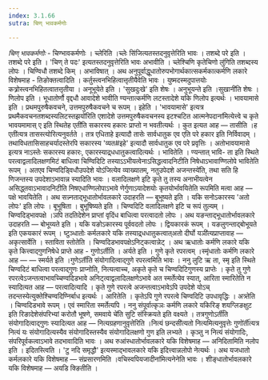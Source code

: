 ```yaml
---
index: 3.1.66
sutra: चिण् भावकर्मणोः

---
```

_चिण् भावकर्मणोः_ - चिण्भावकर्मणोः । च्लेरिति ।च्लेः सि॑जित्यतस्तदनुवृत्तेरिति भावः । तशब्दे परे इति । तशब्दे परे इति । 'चिण् ते पदः' इत्यतस्तदनुवृत्तेरिति भावः अभावीति । च्लेश्चिणि कृतेचिणो लु॑गिति तशब्दस्य लोपः । चिण्विधौ तशब्दे किम्  । अभाविषात् । अथ अनुपूर्वाद्धूधातोरुपभोगार्थकात्सकर्मकात्कर्मणि लकारे विशेषमाह - तिङोक्तत्वादिति । कर्तुस्त्वनभिहित्वात्तृतीयैवेति भावः । युष्मदस्मदुपात्तयोः कत्र्रोस्त्वनभिहितत्वातत्तृतीया । अनूभूयेते इति । 'सुखदुःखे' इति शेषः । अनुभूयन्ते इति ।सुखानी॑ति शेषः । णिलोप इति । भूधातोर्णौ वृद्दधौ आवादेशे भावीति ण्यन्तात्कर्मणि लटस्तादेशे यकि णिलोप इत्यर्थः । भावयामासे इति । प्रथमपुरुषैकवचने, उत्तमपुरुषैकवचने च रूपम् । इहेति । 'भावयामासे' इत्यत्र प्रथमैकवचनतशब्दस्यलिटस्तझयो॑रिति एशादेशे उत्तमपुरुषैकवचनस्य इटश्चटित आत्मनेपदाना॑मित्येत्त्वे च कृते भावयमामास् ए इति स्थितेह एती॑ति सकारस्य हकारः प्राप्तो न भवतीत्यर्थः । कुत इत्यत आह —  तासीति ।ह एती॑त्यत्र तासस्त्योरित्यनुवर्तते । तत्र एधिताहे इत्यादौ तासेः सार्वधातुक एव एति परे हकार इति निर्विवादम् । तथाविधतासिसाहचर्यादस्तेरपि सकारस्य 'व्यत#इहे' इत्यादौ सार्वधातुक एव परे प्रवृत्तिः । अतोभावयामासे इत्यत्र नाऽस्तेः सकारस्य हकारः, एकारस्याद्र्धधातुकत्वादित्यर्थः । भावितेति । ण्यन्तात् भावि- ता इति स्थिते परत्वाद्वलादिलक्षणमिटं बाधित्वा चिण्विदिटि तस्याऽ‌ऽभीयत्वेनाऽसिद्धत्वादनिटीति निषेधाऽभावाण्णिलोपे भावितेति रूपम् । अतएव चिण्वदिड्विधौउपदेशे योऽ॑जित्येव व्याख्यातम्, नतुउपेदशे अजन्तस्ये॑ति, तथा सति हि णिजन्तस्य उपदेशाऽभावान्न स्यादिति भावः । वलादिलक्षणे इटि कृते तु तस्य अनाभीयत्वेन असिद्ध्तवाऽभावादनिटीति निषएधाण्णिलोपाऽभावे णेर्गुणाऽयादेशयोः कृतयोर्भावयितेति रूपमिति मत्वा आह —  पक्षे भावयितेति । अथ सन्न्नताद्भूधातोर्भावलकारे उदाहरति —  बूभूष्यते इति । यकि सनोऽकारस्य 'अतो लोपः' इति लोपः । बूभूषिता । बुभूषिष्यते इति । चिण्वदिटि वलादिलक्षणे इटि च रूपं तुल्यम् । चिण्वदिड्भावपक्षे ।ञपि तदतिदेशेन प्राप्तां वृदिंध बाधित्वा परत्वादतो लोपः । अथ यङन्ताद्भूधातोर्भावलकारे उदाहरति —  बोभूय्यते इति । यकि यङोऽकारस्य पूर्ववदतो लोपः । द्वियकारकं रूपम् । यङलुगन्ताद्बोभूयते इति एकयकारं रूपम् । ष्टुञ्धातोः कर्मलकारे यकि तस्याद्र्धधातुकत्वात्अतो दीर्घो यञी॑त्यप्राप्तावाह —  अकृत्सार्वेति । स्ताविता स्तोतेति । चिण्वदिडभावपक्षेऽनिट्कत्वान्नेट् । अथ ऋधातोः कर्मणि लकारे यकि कृते कित्त्वाद्गुणनिषेधे प्राप्ते आह - गुणोऽर्तीति । अर्यते इति । गुणे कृते रपरत्वम् ।स्मृ॑धातोः कर्मणि लकारे आह —   —  स्मर्यते इति ।गुणेऽर्ती॑ति संयोगादित्वाद्गुणे रपरत्वमिति भावः । ननु लुटि ऋ ता, स्मृ इति स्थिते चिण्वदिटं बाधित्वा परत्वाद्गुणः प्राप्नोति, नित्यत्वाच्च, अकृते कृते च चिण्वदिटिगुणस्य प्राप्तेः । कृते तु गुणे रपरत्वेऽजन्तत्वाभावच्चिण्वदिडभावे अनिट्त्वाद्वलादिलक्षणेऽभावे अत स्मर्तेत्येव स्यात्, आरिता स्मारितेति न स्यादित्यत आह —  परत्वादित्यादि । कृते गुणे रपरत्वे अजन्तत्वाऽभावेऽपि उपदेशे योऽच् तदन्तस्येत्युक्तेश्चिण्वदिण्निर्बाध इत्यर्थः । आरितेति । कृतेऽपि गुणे रपरत्वे चिण्वदिटि उपधावृद्धिः । अत्र्तेति । चिण्वदिडभावे रूपम् । एवं स्मारिता स्मर्तेत्यपि । ननु संपूर्वात्कृञः कर्मणि लकारे यकिरिङ् शयग्लिङक्षुट इति रिङादेशेसंपरिभ्यां करोतौ भूषणे, समवाये चे॑ति सुटि संस्क्रियते इति वक्ष्यते । तत्रगुणोऽर्ती॑ति संयोगादित्वाद्गुणः स्यादित्यत आह —  नित्यग्रहणानुवृत्तेरिति ।नित्यं छन्दसी॑त्यतो नित्यमित्यनुवृत्तेः गुणो॑र्ती॑त्यत्र नित्यं यः संयोगादित्यस्यैव संयोगादिस्तस्यैव संयोगादिलक्षणो गुण इति लभ्यते । कृञ्तु न नित्यं संयोगादिः, संपरिपूर्वकत्वाऽभावे तदभावादिति भावः । अथ रुआंस्धातोर्भावलकारे यकि विशेषमाह —  अनिदितामिति नलोप इति । इदितस्त्विति । 'टु नदि समृद्धौ' इत्यस्माद्भावलकारे यकि इदित्त्वान्नलोपो नेत्यर्थः । अथ यजधातो कर्मलकारे यकि विशेषमाह —  संप्रसारणमिति ।वचिस्वपियजादीना॑मित्यनेनेति भावः । शीङ्धातोर्भावलकारे यकि विशेषमाह —  अयडि क्ङितीति ।